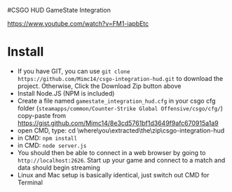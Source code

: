 #CSGO HUD GameState Integration

https://www.youtube.com/watch?v=FM1-iapbEtc

# Install 

* If you have GIT, you can use `git clone https://github.com/Mimc14/csgo-integration-hud.git` to download the project. Otherwise, Click the Download Zip button above
* Install Node.JS (NPM is included)
* Create a file named `gamestate_integration_hud.cfg` in your csgo cfg folder (`steamapps/common/Counter-Strike Global Offensive/csgo/cfg/`) copy-paste from https://gist.github.com/Mimc14/8e3cd5761bf1d3649f9afc670915a1a9
* open CMD, type: cd \where\you\extracted\the\zip\csgo-integration-hud
* in CMD: `npm install`
* in CMD: `node server.js`
* You should then be able to connect in a web browser by going to `http://localhost:2626`. Start up your game and connect to a match and data should begin streaming
* Linux and Mac setup is basically identical, just switch out CMD for Terminal




